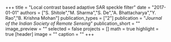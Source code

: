 +++
title = "Local contrast based adaptive SAR speckle filter"
date = "2017-01-01"
authors = ["S. Shitole","M. Sharma","S. De","A. Bhattacharya","Y. Rao","B. Krishna Mohan"]
publication_types = ["2"]
publication = "_Journal of the Indian Society of Remote Sensing_"
publication_short = ""
image_preview = ""
selected = false
projects = []
math = true
highlight = true
[header]
image = ""
caption = ""
+++

